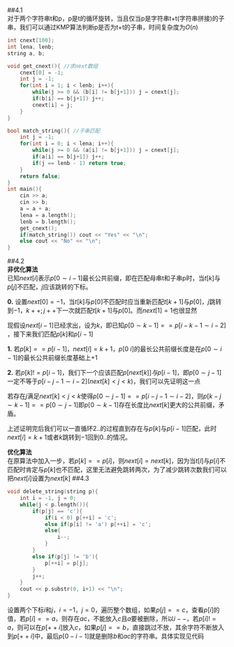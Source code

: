 ##4.1  
对于两个字符串t和p，p是t的循环旋转，当且仅当p是字符串t+t(字符串拼接)的子串，我们可以通过KMP算法判断p是否为t+t的子串，时间复杂度为$O(n)$  
```cpp
int cnext[100];
int lena, lenb;
string a, b;

void get_cnext(){ //求next数组
    cnext[0] = -1;
    int j = -1;
    for(int i = 1; i < lenb; i++){
        while(j >= 0 && (b[i] != b[j+1])) j = cnext[j];
        if(b[i] == b[j+1]) j++;
        cnext[i] = j;
    }
}

bool match_string(){ //子串匹配
    int j = -1;
    for(int i = 0; i < lena; i++){
        while(j >= 0 && (a[i] != b[j+1])) j = cnext[j];
        if(a[i] == b[j+1]) j++;
        if(j == lenb - 1) return true;
    }
    return false;
}
int main(){
    cin >> a;
    cin >> b;
    a = a + a; 
    lena = a.length();
    lenb = b.length();
    get_cnext();
    if(match_string()) cout << "Yes" << "\n";
    else cout << "No" << "\n"; 
}
```
##4.2  
**非优化算法**  
已知$next[i]$表示$p[0\sim i-1]$最长公共前缀，即在匹配母串t和子串p时，当$t[k]$与$p[j]$不匹配，$j$应该跳转的下标。

**0.** 
设置$next[0] = -1$，当$t[k]$与$p[0]$不匹配时应当重新匹配$t[k+1]$与$p[0]$，$j$跳转到$-1$，$k++;j++$下一次就匹配$t[k+1]$与$p[0]$。而$next[1] = 1$也很显然  

现假设$next[i-1]$已经求出，设为$k$，即已知$p[0\sim k-1] == p[i-k-1\sim i-2]$ ，接下来我们匹配$p[k]$和$p[i-1]$ 

**1.** 
若$p[k] == p[i-1]$，$next[i] = k+1$，$p[0~i]$的最长公共前缀长度是在$p[0\sim i-1]$的最长公共前缀长度基础上$+1$  

**2.** 
若$p[k] != p[i-1]$，我们下一个应该匹配$p[next[k]]与p[i-1]$，即$p[0\sim j-1]$一定不等于$p[i-j-1\sim i-2](next[k] < j < k)$，我们可以先证明这一点  

  若存在$j$满足$next[k] < j < k$使得$p[0\sim j-1] == p[i-j-1\sim i-2]$，则$p[k-j\sim k-1]==p[0\sim j-1]$即$p[0\sim k-1]$存在长度比$next[k]$更大的公共前缀，矛盾。

上述证明完后我们可以一直循环$2..$的过程直到存在与$p[k]$与$p[i-1]$匹配，此时$next[i] = k+1$或者$k$跳转到$-1$回到$0..$的情况。

**优化算法**  
在原算法中加入一步，若$p[k] == p[i]$，则$next[i] = next[k]$，因为当$t[l]$与$p[i]$不匹配时肯定与$p[k]$也不匹配，这里无法避免跳转两次，为了减少跳转次数我们可以把$next[i]$设置为$next[k]$
##4.3  
```cpp
void delete_string(string p){
    int i = -1, j = 0;
    while(j < p.length()){
        if(p[j] == 'c'){
            if(i < 0) p[++i] = 'c';
            else if(p[i] != 'a') p[++i] = 'c';
            else{
                i--;
            }
        }
        else if(p[j] != 'b'){
            p[++i] = p[j];
        }
        j++;
    }
    cout << p.substr(0, i+1) << "\n";
}
```  
设置两个下标$i$和$j$，$i = -1$，$j = 0$，遍历整个数组，如果$p[j] == c$，查看$p[i]$的值，若$p[i] == a$，则存在$ac$，不能放入$c$且$a$要被删除，所以$i--$，若$p[i] != a$，则可以在$p[++i]$放入$c$，如果$p[j] == b$，直接跳过不放，其余字符不断放入到$p[++i]$中，最后$p[0-i-1]$就是删除$b$和$ac$的字符串。具体实现见代码